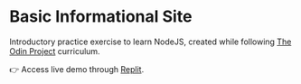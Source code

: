 # Basic Informational Site

Introductory practice exercise to learn NodeJS, created while following [The Odin Project](https://www.theodinproject.com/lessons/nodejs-basic-informational-site) curriculum.

:point_right: Access live demo through [Replit](https://basic-informational-site.kbmazza.repl.co/).
